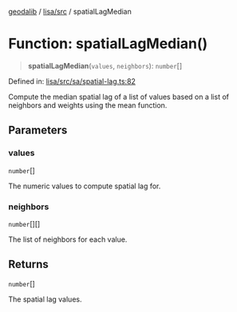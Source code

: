[geodalib](../../../modules.md) / [lisa/src](../index.md) / spatialLagMedian

# Function: spatialLagMedian()

> **spatialLagMedian**(`values`, `neighbors`): `number`[]

Defined in: [lisa/src/sa/spatial-lag.ts:82](https://github.com/GeoDaCenter/geoda-lib/blob/3f9453a08cf3d7f96b1a0d65d18359804129d8d2/js/packages/lisa/src/sa/spatial-lag.ts#L82)

Compute the median spatial lag of a list of values based on a list of neighbors and weights using the mean function.

## Parameters

### values

`number`[]

The numeric values to compute spatial lag for.

### neighbors

`number`[][]

The list of neighbors for each value.

## Returns

`number`[]

The spatial lag values.
